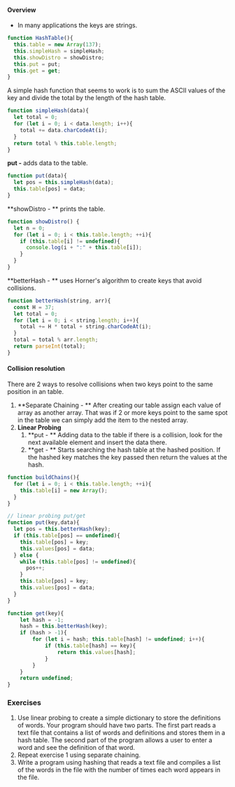#### Overview

- In many applications the keys are strings. 

````js
function HashTable(){
  this.table = new Array(137);
  this.simpleHash = simpleHash;
  this.showDistro = showDistro;
  this.put = put;
  this.get = get;
}
````

A simple hash function that seems to work is to sum the ASCII values of the key and divide the total by the length of the hash table.

```js
function simpleHash(data){
  let total = 0;
  for (let i = 0; i < data.length; i++){
    total += data.charCodeAt(i);
  }
  return total % this.table.length;
}
```

**put -** adds data to the table.

```js
function put(data){
  let pos = this.simpleHash(data);
  this.table[pos] = data;
}
```

**showDistro - ** prints the table.

```js
function showDistro() {
  let n = 0;
  for (let i = 0; i < this.table.length; ++i){
    if (this.table[i] != undefined){
      console.log(i + ":" + this.table[i]);
    }
  }
}
```

**betterHash - ** uses Horner's algorithm to create keys that avoid collisions.

```js
function betterHash(string, arr){
  const H = 37;
  let total = 0;
  for (let i = 0; i < string.length; i++){
    total += H * total + string.charCodeAt(i);
  }
  total = total % arr.length;
  return parseInt(total);
}
```

#### Collision resolution

There are 2 ways to resolve collisions when two keys point to the same position in an table.

1. **Separate Chaining - ** After creating our table assign each value of array as another array. That was if 2 or more keys point to the same spot in the table we can simply add the item to the nested array.
2. **Linear Probing**
   1. **put - **  Adding data to the table if there is a collision, look for the next available element and insert the data there.
   2. **get - ** Starts searching the hash table at the hashed position. If the hashed key matches the key passed then return the values at the hash.

```js
function buildChains(){
  for (let i = 0; i < this.table.length; ++i){
    this.table[i] = new Array();
  }
}

// linear probing put/get
function put(key,data){
  let pos = this.betterHash(key);
  if (this.table[pos] == undefined){
    this.table[pos] = key;
    this.values[pos] = data;
  } else {
    while (this.table[pos] != undefined){
      pos++;
    }
    this.table[pos] = key;
    this.values[pos] = data;
  }
}

function get(key){
    let hash = -1;
    hash = this.betterHash(key);
    if (hash > -1){
        for (let i = hash; this.table[hash] != undefined; i++){
            if (this.table[hash] == key){
                return this.values[hash];
            }
        }
    }
    return undefined;
}
```

### Exercises

1. Use linear probing to create a simple dictionary to store the definitions of words. Your program should have two parts. The first part reads a text file that contains a list of words and definitions and stores them in a hash table. The second part of the program allows a user to enter a word and see the definition of that word.
2. Repeat exercise 1 using separate chaining.
3. Write a program using hashing that reads a text file and compiles a list of the words in the file with the number of times each word appears in the file.


